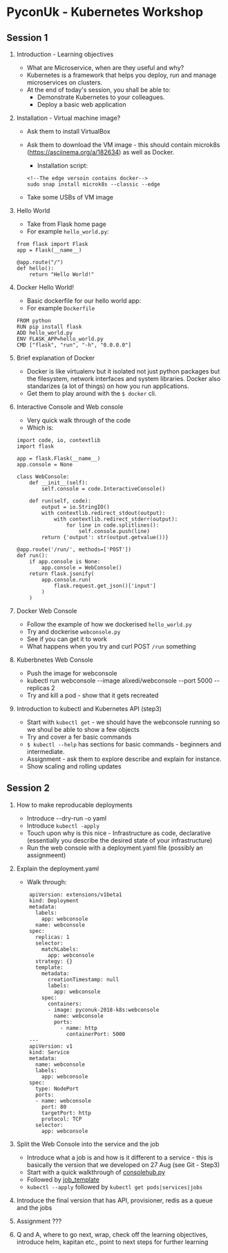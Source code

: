 PyconUk - Kubernetes Workshop
=============================

Session 1
---------

1. Introduction - Learning objectives

	* What are Microservice, when are they useful and why?
	* Kubernetes is a framework that helps you deploy, run and manage microservices on clusters. 
	* At the end of today's session, you shall be able to:
		* Demonstrate Kubernetes to your colleagues.
		* Deploy a basic web application 

2. Installation - Virtual machine image?
	* Ask them to install VirtualBox
	* Ask them to download the VM image - this should contain microk8s (https://asciinema.org/a/182634) as well as Docker.
		* Installation script:

		```
		<!--The edge versoin contains docker-->
		sudo snap install microk8s --classic --edge
		```

	* Take some USBs of VM image

3. Hello World 
	* Take from Flask home page
	* For example `hello_world.py`:
	
    ```
    from flask import Flask
    app = Flask(__name__)

    @app.route("/")
    def hello():
        return "Hello World!"	    
    ```

4. Docker Hello World!
	* Basic dockerfile for our hello world app:
	* For example `Dockerfile`

	```
	FROM python
	RUN pip install flask
	ADD hello_world.py
	ENV FLASK_APP=hello_world.py
	CMD ["flask", "run", "-h", "0.0.0.0"]
	```

5. Brief explanation of Docker
    * Docker is like virtualenv but it isolated not just python packages but the filesystem, network interfaces and system libraries. Docker also standarizes (a lot of things) on how you run applications.
    * Get them to play around with the `$ docker` cli.

6. Interactive Console and Web console
	* Very quick walk through of the code
	* Which is:

    ```
    import code, io, contextlib
    import flask

    app = flask.Flask(__name__)
    app.console = None

    class WebConsole:
        def __init__(self):
            self.console = code.InteractiveConsole()

        def run(self, code):
            output = io.StringIO()
            with contextlib.redirect_stdout(output):
                with contextlib.redirect_stderr(output):
                    for line in code.splitlines():
                        self.console.push(line)
            return {'output': str(output.getvalue())}

    @app.route('/run/', methods=['POST'])
    def run():
        if app.console is None:
            app.console = WebConsole()
        return flask.jsonify( 
            app.console.run(
                flask.request.get_json()['input']
            )
        )
    ```

6. Docker Web Console
	* Follow the example of how we dockerised `hello_world.py`
	* Try and dockerise `webconsole.py`
	* See if you can get it to work
	* What happens when you try and curl POST `/run` something

7. Kuberbnetes Web Console 
    * Push the image for webconsole
    * kubectl run webconsole --image alixedi/webconsole --port 5000 --replicas 2
    * Try and kill a pod - show that it gets recreated

8. Introduction to kubectl and Kubernetes API (step3)
    * Start with `kubectl get` - we should have the webconsole running so we shoul be able to show a few objects
    * Try and cover a fer basic commands
    * `$ kubectl --help` has sections for basic commands - beginners and intermediate.
    * Assignment - ask them to explore describe and explain for instance.
    * Show scaling and rolling updates


Session 2
---------

1. How to make reproducable deployments
    * Introduce --dry-run -o yaml
    * Introduce `kubectl -apply`
    * Touch upon why is this nice - Infrastructure as code, declarative (essentially you describe the desired state of your infrastructure)
	 * Run the web console with a deployment.yaml file (possibly an assignmeent)

2. Explain the deployment.yaml
    * Walk through:
    
    ```
		apiVersion: extensions/v1beta1
		kind: Deployment
		metadata:
		  labels:
		    app: webconsole
		  name: webconsole
		spec:
		  replicas: 1
		  selector:
		    matchLabels:
		      app: webconsole
		  strategy: {}
		  template:
		    metadata:
		      creationTimestamp: null
		      labels:
		        app: webconsole
		    spec:
		      containers:
		      - image: pyconuk-2018-k8s:webconsole
		        name: webconsole
		        ports:
		          - name: http
		            containerPort: 5000
		---
		apiVersion: v1
		kind: Service
		metadata:
		  name: webconsole
		  labels:
		    app: webconsole
		spec:
		  type: NodePort
		  ports:
		  - name: webconsole
		    port: 80
		    targetPort: http
		    protocol: TCP
		  selector:
		    app: webconsole
    ```

4. Split the Web Console into the service and the job
    * Introduce what a job is and how is it different to a service - this is basically the version that we developed on 27 Aug (see Git - Step3)
    * Start with a quick walkthrough of [consolehub.py](https://github.com/alixedi/pyconuk-2018-k8s/blob/master/step3/consolehub/consolehub.py)
    * Followed by [job_template](https://github.com/alixedi/pyconuk-2018-k8s/blob/master/step3/consolehub/job-template.yaml)
    * `kubectl --apply` followed by `kubectl get pods|services|jobs`

5. Introduce the final version that has API, provisioner, redis as a queue and the jobs

6. Assignment ???

7. Q and A, where to go next, wrap, check off the learning objectives, introduce helm, kapitan etc., point to next steps for further learning
